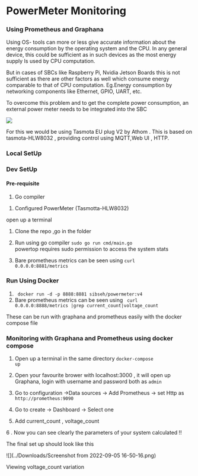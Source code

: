 <h1>PowerMeter Monitoring</h1>
<h3>Using Prometheus and Graphana</h3>

Using OS- tools can more or less give accurate information about the energy consumption by the operating system and the CPU. In any general device, this could be sufficient as in such devices as the most energy supply Is used by CPU computation.

But in cases of SBCs like Raspberry Pi, Nvidia Jetson Boards this is not sufficient as there are other factors as well which consume energy comparable to that of CPU computation. Eg.Energy consumption by networking components like Ethernet, GPIO, UART, etc.

To overcome this problem and to get the complete power consumption, an external power meter needs to be integrated into the SBC

![](../Downloads/f83f1a_e2d765a97e914125b200aeefdd810740_mv2.jpg)

For this we  would be using Tasmota EU plug V2 by Athom . This is based on tasmota-HLW8032 , providing control using MQTT,Web UI , HTTP.


<h3>Local SetUp</h3>

<h3>Dev SetUp</h3>
<h4>Pre-requisite</h4>
<ol>
   <li>Go compiler <ul>
</ol>
<ol>
   <li> Configured PowerMeter (Tasmotta-HLW8032)  <ul>
</ol>



open up a terminal

1. Clone the repo ,go in the folder

2. Run using go compiler <code>sudo go run cmd/main.go</code>  
   powertop requires sudo permission to access the system stats

3. Bare prometheus metrics can be seen using <code>curl 0.0.0.0:8881/metrics</code>

<h3>Run Using Docker</h3>

1. <code> docker run -d -p 8888:8881 sibseh/powermeter:v4</code>  
2. Bare prometheus metrics can be seen using <code> curl 0.0.0.0:8888/metrics |grep current_count\|voltage_count</code>

These can be run with graphana and prometheus easily with the docker compose file

<h3>Monitoring with Graphana and Prometheus using docker compose </h3>

1. Open up a terminal in the same directory <code>docker-compose up</code>

2. Open your favourite brower with localhost:3000 , it will open up Graphana, login with username and password both as <code>admin</code>

3. Go to configuration ->Data sources -> Add Prometheus -> set Http as <code>http://prometheus:9090</code>

4. Go to create -> Dashboard -> Select one

5. Add current_count , voltage_count

6 . Now you can see clearly the parameters of your system calculated !!


The final set up should look like this

![](../Downloads/Screenshot from 2022-09-05 16-50-16.png)

Viewing voltage_count variation
